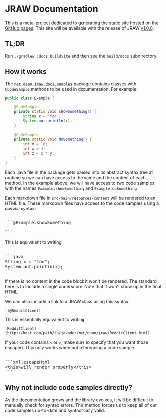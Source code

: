 # JRAW Documentation

This is a meta-project dedicated to generating the static site hosted on the [GitHub pages](https://thatjavanerd.github.io/JRAW). This site will be available with the release of JRAW [v1.0.0](https://github.com/thatJavaNerd/JRAW/milestone/3).

## TL;DR

Run `./gradlew :docs:buildSite` and then see the `build/docs` subdirectory.

## How it works

The [`net.dean.jraw.docs.samples`](https://github.com/thatJavaNerd/JRAW/tree/kotlin/docs/src/main/java/net/dean/jraw/docs/samples) package contains classes with `@CodeSample` methods to be used in documentation. For example:

```java
public class Example {
    
    @CodeSample
    private static void showSomething() {
        String x = "foo";
        System.out.println(x);
    }
    
    @CodeSample
    private static void doSomething() {
        int y = 10;
        int x = 4;
        int z = x * y;
    }
}
```

Each .java file in the package gets parsed into its abstract syntax tree at runtime so we can have access to the name and the content of each method. In the example above, we will have access to two code samples with the names `Example.showSomething` and `Example.doSomething`

Each markdown file in `src/main/resources/content` will be rendered to an HTML file. These markdown files have access to the code samples using a special syntax:

<pre lang="no-highlight"></code>
```@Example.showSomething
_
```
</code></pre>

This is equivalent to writing

<pre lang="no-highlight"></code>
```java
String x = "foo";
System.out.println(x);
```
</code></pre>

If there is no content in the code block it won't be rendered. The standard here is to include a single underscore. Note that it won't show up in the final HTML.

We can also include a link to a JRAW class using this syntax:

```
[[@RedditClient]]
```

This is essentially equivalent to writing

```
[RedditClient](http://host.com/path/to/javadoc/net/dean/jraw/RedditClient.html)
```

If your code contains `<` or `>`, make sure to specify that you want those escaped. This only works when not referencing a code sample.

<pre lang="no-highlight"></code>
```xml|escapeHtml
&lt;this&gt;will render properly&lt;/this&gt;
```
</code></pre>


## Why not include code samples directly?

As the documentation grows and the library evolves, it will be difficult to manually check for syntax errors. This method forces us to keep all of our code samples up-to-date and syntactically valid.

